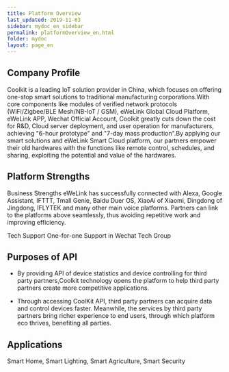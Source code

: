 ```yaml
---
title: Platform Overview
last_updated: 2019-11-03
sidebar: mydoc_en_sidebar
permalink: platformOverview_en.html
folder: mydoc
layout: page_en
---
```


## Company Profile

Coolkit is a leading IoT solution provider in China, which focuses on offering one-stop smart solutions to traditional manufacturing corporations.With core components like modules of verified network protocols (WiFi/Zigbee/BLE Mesh/NB-IoT / GSM), eWeLink Global Cloud Platform, eWeLink APP, Wechat Official Account, Coolkit greatly cuts down the cost for R&D, Cloud server deployment, and user operation for manufacturers, achieving "6-hour prototype" and "7-day mass production".By applying our smart solutions and eWeLink Smart Cloud platform, our partners empower their old hardwares with the functions like remote control, schedules, and sharing, exploiting the potential and value of the hardwares.

## Platform Strengths

Business Strengths eWeLink has successfully connected with Alexa, Google Assistant, IFTTT, Tmall Genie, Baidu Duer OS, XiaoAi of Xiaomi, Dingdong of Jingdong, IFLYTEK and many other main voice platforms. Partners can link to the platforms above seamlessly, thus avoiding repetitive work and improving efficiency.

Tech Support One-for-one Support in Wechat Tech Group

## Purposes of API

- By providing API of device statistics and device controlling for third party partners,Coolkit technology opens the platform to help third party partners create more competitive applications.

- Through accessing CoolKit API, third party partners can acquire data and control devices faster. Meanwhile, the services by third party partners bring richer experience to end users, through which platform eco thrives, benefiting all parties.

## Applications

Smart Home, Smart Lighting, Smart Agriculture, Smart Security

